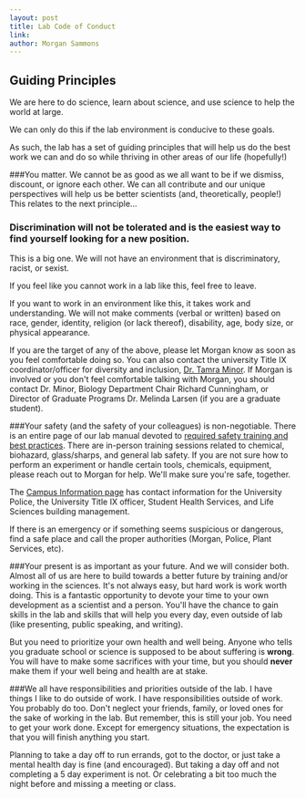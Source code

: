 ```yaml
---
layout: post
title: Lab Code of Conduct
link: 
author: Morgan Sammons
---
```


## Guiding Principles

We are here to do science, learn about science, and use science to help the world at large. 

We can only do this if the lab environment is conducive to these goals. 

As such, the lab has a set of guiding principles that will help us do the best work we can and do so while thriving in other areas of our life (hopefully!)

###You matter.
We cannot be as good as we all want to be if we dismiss, discount, or ignore each other. We can all contribute and our unique perspectives will help us be better scientists (and, theoretically, people!) This relates to the next principle...

### Discrimination will not be tolerated and is the easiest way to find yourself looking for a new position.
This is a big one. We will not have an environment that is discriminatory, racist, or sexist. 

If you feel like you cannot work in a lab like this, feel free to leave. 

If you want to work in an environment like this, it takes work and understanding. We will not make comments (verbal or written) based on race, gender, identity, religion (or lack thereof), disability, age, body size, or physical appearance. 

If you are the target of any of the above, please let Morgan know as soon as you feel comfortable doing so. You can also contact the university Title IX coordinator/officer for diversity and inclusion, [Dr. Tamra Minor](mailto:tminor@albany.edu). If Morgan is involved or you don't feel comfortable talking with Morgan, you should contact Dr. Minor, Biology Department Chair Richard Cunningham, or Director of Graduate Programs Dr. Melinda Larsen (if you are a graduate student).  


###Your safety (and the safety of your colleagues) is non-negotiable. 
There is an entire page of our lab manual devoted to [required safety training and best practices](/labmanual/biohazard). There are in-person training sessions related to chemical, biohazard, glass/sharps, and general lab safety. If you are not sure how to perform an experiment or handle certain tools, chemicals, equipment, please reach out to Morgan for help. We'll make sure you're safe, together. 

The [Campus Information page](/labmanual/campus_resources/) has contact information for the University Police, the University Title IX officer, Student Health Services, and Life Sciences building management. 

If there is an emergency or if something seems suspicious or dangerous, find a safe place and call the proper authorities (Morgan, Police, Plant Services, etc). 

###Your present is as important as your future. And we will consider both. 
Almost all of us are here to build towards a better future by training and/or working in the sciences. It's not always easy, but hard work is work worth doing. This is a fantastic opportunity to devote your time to your own development as a scientist and a person. You'll have the chance to gain skills in the lab and skills that will help you every day, even outside of lab (like presenting, public speaking, and writing). 

But you need to prioritize your own health and well being. Anyone who tells you graduate school or science is supposed to be about suffering is **wrong**. You will have to make some sacrifices with your time, but you should **never** make them if your well being and health are at stake. 


###We all have responsibilities and priorities outside of the lab. 
I have things I like to do outside of work. I have responsibilities outside of work. You probably do too. Don't neglect your friends, family, or loved ones for the sake of working in the lab. But remember, this is still your job. You need to get your work done. Except for emergency situations, the expectation is that you will finish anything you start. 

Planning to take a day off to run errands, got to the doctor, or just take a mental health day is fine (and encouraged). But taking a day off and not completing a 5 day experiment is not. Or celebrating a bit too much the night before and missing a meeting or class. 

 



